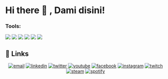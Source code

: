 
<!--
How to make this gif ?

I made my with https://codesandbox.io/s/github-profile-2ijk7
Then i recorded my screen to gif on Mac with Quicktime  and save result to [assets/github.mov](assets/github.mov)
This [gist](https://gist.github.com/tskaggs/6394639) help me to create a dedicated command that convert MOV to GIF.
Type this command `make generate-gif` to generate [assets/github.gif](assets/github.gif)
-->
# Hi there 👋 , Dami disini! 

### Tools:
<p>
    <img src="https://img.shields.io/badge/youtube-damisaviola-blue"/>
    <img src="/github/followers/:user?label=Follow"/>
    <img src="https://img.shields.io/badge/Code-Swift-blue?&logo=swift" />
    <img src="https://img.shields.io/badge/IDE-Xcode-blue?&logo=xcode" />
    <img src="https://img.shields.io/badge/Text%20Editor-Visual%20Studio%20Code-blue?&logo=visual%20studio%20code&logoColor=blue" />
    <img src="https://img.shields.io/badge/Steam-000000?style=for-the-badge&logo=steam&logoColor=white"/>

## :link: Links

<p align="center">
  <a href="mailto:damimaturbongs.com"><img src="https://img.icons8.com/color/96/000000/gmail.png" alt="email"/></a>
  <a href="https://www.linkedin.com/in/dami-maturbongs-ab1997248/"><img src="https://img.icons8.com/color/96/000000/linkedin.png" alt="linkedin"/></a>
  <a href="https://twitter.com/damimtrbngs"><img src="https://img.icons8.com/color/96/000000/twitter-squared.png" alt="twitter"/></a>
  <a href="https://www.youtube.com/channel/UCWMdoEeb1XEu19C6AwAJ4Cg"><img src="https://img.icons8.com/color/96/000000/youtube.png" alt="youtube"/></a>
  <a href="https://www.facebook.com/dami-maturbongs"><img src="https://img.icons8.com/color/96/000000/facebook.png" alt="facebook"/></a>
  <a href="https://www.instagram.com/damisaviola"><img src="https://img.icons8.com/color/96/000000/instagram-new.png" alt="instagram"/></a>
  <a href="https://www.twitch.tv/damisaviola"><img src="https://img.icons8.com/color/96/000000/twitch--v2.png" alt="twitch"/></a>
  <a href="https://steamcommunity.com/id/damimaturbongs"><img src="https://img.icons8.com/fluent/96/000000/steam.png" alt="steam"/></a>
  <a href="https://open.spotify.com/user/damimaturbongs?si=bdd62ff8b127484f"><img src="https://img.icons8.com/color/96/000000/spotify--v1.png" alt="spotify"/></a>
